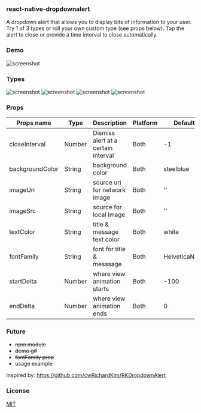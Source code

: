 ### react-native-dropdownalert

A dropdown alert that allows you to display bits of information to your user. Try 1 of 3 types or roll your own custom type (see props below). Tap the alert to close or provide a time interval to close automatically.

### Demo

![screenshot](https://raw.github.com/devBrian/react-native-dropdownalert/master/screenshots/demo.gif)


### Types 

![screenshot](https://raw.github.com/devBrian/react-native-dropdownalert/master/screenshots/info.png)
![screenshot](https://raw.github.com/devBrian/react-native-dropdownalert/master/screenshots/warning.png)
![screenshot](https://raw.github.com/devBrian/react-native-dropdownalert/master/screenshots/error.png)
![screenshot](https://raw.github.com/devBrian/react-native-dropdownalert/master/screenshots/custom.png)

### Props
| Props name | Type | Description | Platform | Default
| ------------ | ------------- | ------------ |------------ |------------ |
| closeInterval | Number  | Dismiss alert at a certain interval | Both | -1
| backgroundColor | String  | background color | Both | steelblue
| imageUri | String  | source uri for network image | Both | ''
| imageSrc | String  | source for local image | Both | ''
| textColor | String  | title & message text color | Both | white
| fontFamily | String  | font for title & messsage | Both | HelveticaNeue
| startDelta | Number  | where view animation starts | Both | -100
| endDelta | Number  | where view animation ends | Both | 0
### Future
* ~~npm module~~
* ~~demo gif~~
* ~~fontFamily prop~~
* usage example

Inspired by: https://github.com/cwRichardKim/RKDropdownAlert

### License

[MIT](https://raw.github.com/devBrian/react-native-dropdownalert/master/screenshots/mit.md)

